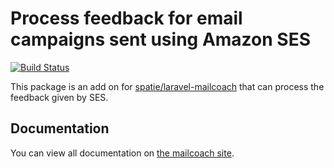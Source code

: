 # Process feedback for email campaigns sent using Amazon SES

[![Build Status](https://img.shields.io/circleci/build/github/spatie/laravel-mailcoach?style=flat-square&token=47468b7e0324486f84c56c6062f4af000d229471)](https://circleci.com/gh/spatie/laravel-mailcoach-ses-feedback)


This package is an add on for [spatie/laravel-mailcoach](https://github.com/spatie/laravel-mailcoach) that can process the feedback given by SES.

## Documentation

You can view all documentation on [the mailcoach site](https://mailcoach.app).
